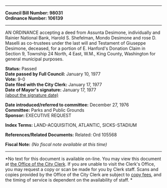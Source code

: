 * * * * *  
  
**Council Bill Number: [](#h0)[](#h2)98031**   
**Ordinance Number: 106139**  
  
* * * * *  
  
AN ORDINANCE accepting a deed from Assunta Desimone, individually and Rainier National Bank, Harold S. Shefelman, Mondo Desimone and rose D. Maselli as co-trustees under the last will and Testament of Giuseppe Desimone, deceased, for a portion of E. Hanford's Donation Claim in Section 9, Township 24 North, 4 East, W.M., King County, Washington for general municipal purposes.  
  
**Status:** Passed   
**Date passed by Full Council:** January 10, 1977   
**Vote:** 9-0   
**Date filed with the City Clerk:** January 17, 1977   
**Date of Mayor's signature:** January 17, 1977   
[(about the signature date)](/~public/approvaldate.htm)   
  
  
**Date introduced/referred to committee:** December 27, 1976   
**Committee:** Parks and Public Grounds   
**Sponsor:** EXECUTIVE REQUEST   
  
**Index Terms:** LAND-ACQUISITION, ATLANTIC, SICKS-STADIUM  
  
**References/Related Documents:** Related: Ord 105568  
  
**Fiscal Note:** *(No fiscal note available at this time)*  
  
* * * * *  
  
*No text for this document is available on-line. You may view this document at [the Office of the City Clerk](http://www.seattle.gov/leg/clerk/contactUs.htm). If you are unable to visit the Clerk's Office, you may request a copy or scan be made for you by Clerk staff. Scans and copies provided by the Office of the City Clerk are subject to [copy fees](http://clerk.seattle.gov/~public/clerkfees.htm), and the timing of service is dependent on the availability of staff. *  
  
  
